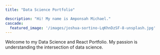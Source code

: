 ```yaml
---
title: "Data Science Portfolio"

description: "Hi! My name is Amponsah Michael."
cascade:
  featured_image: '/images/joshua-sortino-LqKhnDzSF-8-unsplash.jpg'
---
```

Welcome to my Data Science and React Portfolio. My passion is understanding the intersection of data science.
